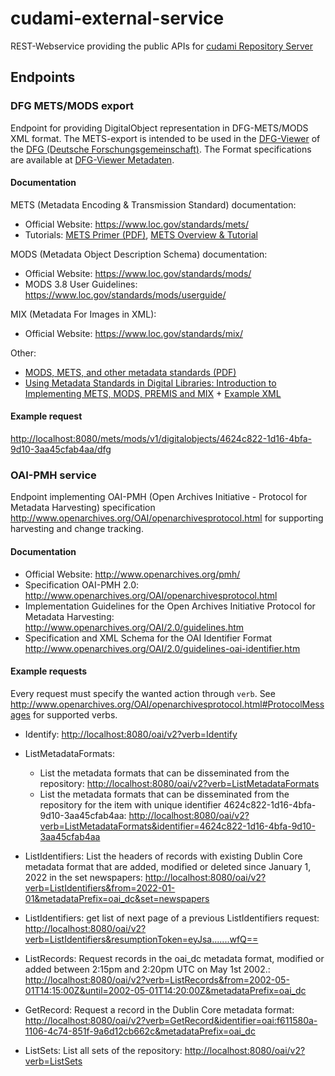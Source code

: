 # cudami-external-service

REST-Webservice providing the public APIs for [cudami Repository Server](https://github.com/dbmdz/cudami/tree/main/dc-cudami-server)

## Endpoints

### DFG METS/MODS export

Endpoint for providing DigitalObject representation in DFG-METS/MODS XML format.
The METS-export is intended to be used in the [DFG-Viewer](https://dfg-viewer.de/) of the [DFG (Deutsche Forschungsgemeinschaft)](https://www.dfg.de/).
The Format specifications are available at [DFG-Viewer Metadaten](https://dfg-viewer.de/metadaten).

#### Documentation

METS (Metadata Encoding & Transmission Standard) documentation:

* Official Website: <https://www.loc.gov/standards/mets/>
* Tutorials: [METS Primer (PDF)](https://www.loc.gov/standards/mets/METSPrimer.pdf), [METS Overview & Tutorial](https://www.loc.gov/standards/mets/METSOverview.v3_en.html)

MODS (Metadata Object Description Schema) documentation:

* Official Website: <https://www.loc.gov/standards/mods/>
* MODS 3.8 User Guidelines: <https://www.loc.gov/standards/mods/userguide/>

MIX (Metadata For Images in XML):

* Official Website: <https://www.loc.gov/standards/mix/>

Other:

* [MODS, METS, and other metadata standards (PDF)](https://bibliotecas.uaslp.mx/autoridades/sem_internacional/talleres/Taller4/Mexico-3-modsmets.pdf)
* [Using Metadata Standards in Digital Libraries:
Introduction to Implementing METS, MODS, PREMIS and MIX](https://www.loc.gov/standards/mods//presentations/intro-diglibstandards-ala07/) + [Example XML](https://www.loc.gov/standards/premis/louis.xml)

#### Example request

<http://localhost:8080/mets/mods/v1/digitalobjects/4624c822-1d16-4bfa-9d10-3aa45cfab4aa/dfg>

### OAI-PMH service

Endpoint implementing OAI-PMH (Open Archives Initiative - Protocol for Metadata Harvesting) specification <http://www.openarchives.org/OAI/openarchivesprotocol.html> for supporting harvesting and change tracking.

#### Documentation

* Official Website: <http://www.openarchives.org/pmh/>
* Specification OAI-PMH 2.0: <http://www.openarchives.org/OAI/openarchivesprotocol.html>
* Implementation Guidelines for the Open Archives Initiative Protocol for Metadata Harvesting: <http://www.openarchives.org/OAI/2.0/guidelines.htm>
* Specification and XML Schema for the OAI Identifier Format <http://www.openarchives.org/OAI/2.0/guidelines-oai-identifier.htm>

#### Example requests

Every request must specify the wanted action through `verb`. See <http://www.openarchives.org/OAI/openarchivesprotocol.html#ProtocolMessages> for supported verbs.

* Identify: <http://localhost:8080/oai/v2?verb=Identify>
* ListMetadataFormats:

    * List the metadata formats that can be disseminated from the repository: <http://localhost:8080/oai/v2?verb=ListMetadataFormats>
    * List the metadata formats that can be disseminated from the repository for the item with unique identifier 4624c822-1d16-4bfa-9d10-3aa45cfab4aa: <http://localhost:8080/oai/v2?verb=ListMetadataFormats&identifier=4624c822-1d16-4bfa-9d10-3aa45cfab4aa>

* ListIdentifiers: List the headers of records with existing Dublin Core metadata format that are added, modified or deleted since January 1, 2022 in the set newspapers: <http://localhost:8080/oai/v2?verb=ListIdentifiers&from=2022-01-01&metadataPrefix=oai_dc&set=newspapers>
* ListIdentifiers: get list of next page of a previous ListIdentifiers request: <http://localhost:8080/oai/v2?verb=ListIdentifiers&resumptionToken=eyJsa.......wfQ==>
* ListRecords: Request records in the oai_dc metadata format, modified or added between 2:15pm and 2:20pm UTC on May 1st 2002.: <http://localhost:8080/oai/v2?verb=ListRecords&from=2002-05-01T14:15:00Z&until=2002-05-01T14:20:00Z&metadataPrefix=oai_dc>
* GetRecord: Request a record in the Dublin Core metadata format:  <http://localhost:8080/oai/v2?verb=GetRecord&identifier=oai:f611580a-1106-4c74-851f-9a6d12cb662c&metadataPrefix=oai_dc>
* ListSets: List all sets of the repository: <http://localhost:8080/oai/v2?verb=ListSets>
